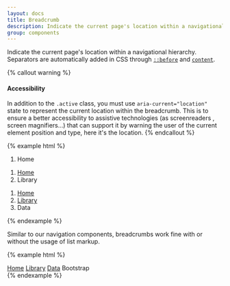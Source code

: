```yaml
---
layout: docs
title: Breadcrumb
description: Indicate the current page's location within a navigational hierarchy.
group: components
---
```


Indicate the current page's location within a navigational hierarchy. Separators are automatically added in CSS through [`::before`](https://developer.mozilla.org/en-US/docs/Web/CSS/::before) and [`content`](https://developer.mozilla.org/en-US/docs/Web/CSS/content).

{% callout warning %}
#### Accessibility

In addition to the `.active` class, you must use `aria-current="location"` state to represent the current location within the breadcrumb. This is to ensure a better accessibility to assistive technologies (as screenreaders , screen magnifiers...) that can support it by warning the user of the current element position and type, here it's the location.
{% endcallout %}

{% example html %}
<ol class="breadcrumb">
  <li class="breadcrumb-item active" aria-current="location">Home</li>
</ol>
<ol class="breadcrumb">
  <li class="breadcrumb-item"><a href="#">Home</a></li>
  <li class="breadcrumb-item active" aria-current="location">Library</li>
</ol>
<ol class="breadcrumb">
  <li class="breadcrumb-item"><a href="#">Home</a></li>
  <li class="breadcrumb-item"><a href="#">Library</a></li>
  <li class="breadcrumb-item active" aria-current="location">Data</li>
</ol>
{% endexample %}

Similar to our navigation components, breadcrumbs work fine with or without the usage of list markup.

{% example html %}
<nav class="breadcrumb">
  <a class="breadcrumb-item" href="#">Home</a>
  <a class="breadcrumb-item" href="#">Library</a>
  <a class="breadcrumb-item" href="#">Data</a>
  <span class="breadcrumb-item active" aria-current="location">Bootstrap</span>
</nav>
{% endexample %}
